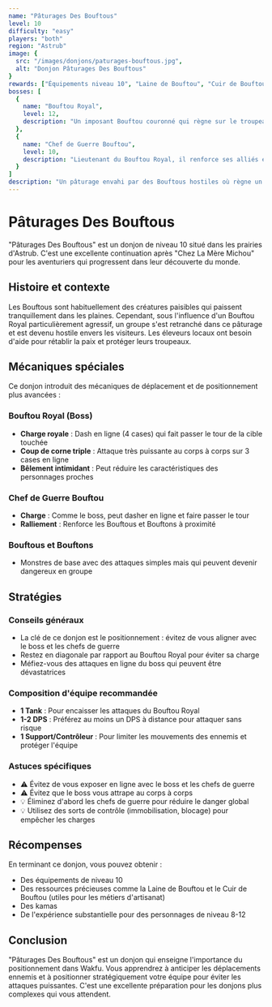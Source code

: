 ```yaml
---
name: "Pâturages Des Bouftous"
level: 10
difficulty: "easy"
players: "both"
region: "Astrub"
image: {
  src: "/images/donjons/paturages-bouftous.jpg",
  alt: "Donjon Pâturages Des Bouftous"
}
rewards: ["Équipements niveau 10", "Laine de Bouftou", "Cuir de Bouftou", "Kamas"]
bosses: [
  {
    name: "Bouftou Royal",
    level: 12,
    description: "Un imposant Bouftou couronné qui règne sur le troupeau avec ses charges dévastatrices"
  },
  {
    name: "Chef de Guerre Bouftou",
    level: 10,
    description: "Lieutenant du Bouftou Royal, il renforce ses alliés et peut charger en ligne"
  }
]
description: "Un pâturage envahi par des Bouftous hostiles où règne un imposant Bouftou Royal. Idéal pour les aventuriers de niveau 10 qui cherchent à tester leurs compétences."
---
```


# Pâturages Des Bouftous

"Pâturages Des Bouftous" est un donjon de niveau 10 situé dans les prairies d'Astrub. C'est une excellente continuation après "Chez La Mère Michou" pour les aventuriers qui progressent dans leur découverte du monde.

## Histoire et contexte

Les Bouftous sont habituellement des créatures paisibles qui paissent tranquillement dans les plaines. Cependant, sous l'influence d'un Bouftou Royal particulièrement agressif, un groupe s'est retranché dans ce pâturage et est devenu hostile envers les visiteurs. Les éleveurs locaux ont besoin d'aide pour rétablir la paix et protéger leurs troupeaux.

## Mécaniques spéciales

Ce donjon introduit des mécaniques de déplacement et de positionnement plus avancées :

### Bouftou Royal (Boss)
- **Charge royale** : Dash en ligne (4 cases) qui fait passer le tour de la cible touchée
- **Coup de corne triple** : Attaque très puissante au corps à corps sur 3 cases en ligne
- **Bêlement intimidant** : Peut réduire les caractéristiques des personnages proches

### Chef de Guerre Bouftou
- **Charge** : Comme le boss, peut dasher en ligne et faire passer le tour
- **Ralliement** : Renforce les Bouftous et Bouftons à proximité

### Bouftous et Bouftons
- Monstres de base avec des attaques simples mais qui peuvent devenir dangereux en groupe

## Stratégies

### Conseils généraux
- La clé de ce donjon est le positionnement : évitez de vous aligner avec le boss et les chefs de guerre
- Restez en diagonale par rapport au Bouftou Royal pour éviter sa charge
- Méfiez-vous des attaques en ligne du boss qui peuvent être dévastatrices

### Composition d'équipe recommandée
- **1 Tank** : Pour encaisser les attaques du Bouftou Royal 
- **1-2 DPS** : Préférez au moins un DPS à distance pour attaquer sans risque
- **1 Support/Contrôleur** : Pour limiter les mouvements des ennemis et protéger l'équipe

### Astuces spécifiques
- ⚠️ Évitez de vous exposer en ligne avec le boss et les chefs de guerre
- ⚠️ Évitez que le boss vous attrape au corps à corps
- 💡 Éliminez d'abord les chefs de guerre pour réduire le danger global
- 💡 Utilisez des sorts de contrôle (immobilisation, blocage) pour empêcher les charges

## Récompenses

En terminant ce donjon, vous pouvez obtenir :
- Des équipements de niveau 10
- Des ressources précieuses comme la Laine de Bouftou et le Cuir de Bouftou (utiles pour les métiers d'artisanat)
- Des kamas
- De l'expérience substantielle pour des personnages de niveau 8-12

## Conclusion

"Pâturages Des Bouftous" est un donjon qui enseigne l'importance du positionnement dans Wakfu. Vous apprendrez à anticiper les déplacements ennemis et à positionner stratégiquement votre équipe pour éviter les attaques puissantes. C'est une excellente préparation pour les donjons plus complexes qui vous attendent. 